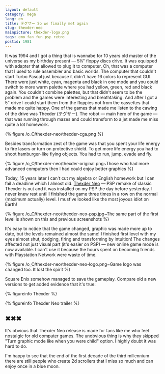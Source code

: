 ```yaml
---
layout: default
category: mega
lang: en
title: テグザー So we finally met again
slug: thexder-neo
mainpicture: thexder-logo.png
tags: emo fan fun psp retro 
postid: 1981
---
```



It was 1994 and I got a thing that is wannabe for 10 years old master of the universe as my birthday present — 5¼" floppy discs drive. It was equipped with adapter that allowed to plug it to computer. Oh, that was a computer that I used to rule assembler and basic worlds. The computer that couldn't start Turbo Pascal just because it didn't have 16 colors to represent GUI. There were just white, cyan, magenta and black in one mode and you could switch to more warm palette where you had yellow, green, red and black again. You couldn't combine palettes, but that didn't seem to be the problem and the games were interesting and breathtaking. And after I got a 5" drive I could start them from the floppies not from the cassettes that made me quite happy. One of the games that made me listen to the cawing of the drive was Thexder (テグザー). The robot — main hero of the game — that was running through mazes and could transform to a jet made me miss quite a lot homework.<!--more-->



{% figure /o_O/thexder-neo/thexder-cga.png %}



Besides transformation zest of the game was that you spent your life energy to fire lasers or turn on protective shield. To get more life energy you had to shoot hamburger-like flying objects. You had to run, jump, evade and fly.



{% figure /o_O/thexder-neo/thexder-original.png~Those who had more advanced computers then I had could enjoy better graphics %}



Today, 15 years later  I can't cut my algebra or English homework but I can fail a deadline which I almost did. [Thexder Neo](http://na.square-enix.com/thexderneo/) — PSP remake of classic Thexder is out and it was installed on my PSP the day before yesterday. I never knew rest until I finished the game three times in a row on the normal (maximum actually) level. I must've looked like the most joyous idiot on Earth!



{% figure /o_O/thexder-neo/thexder-neo-psp.jpg~The same part of the first level is shown on this and previous screenshots %}



It's easy to notice that the game changed, graphic was made more up to date, but the levels remained almost the same! I finished first level with my eyes almost shut, dodging, firing and transforming by intuition! The changes affected not just visual part (it's easier on PSP) — new online game mode is now available. I can't use it because the hours spent on becoming friends with Playstation Network were waste of time.



{% figure /o_O/thexder-neo/thexder-neo-logo.png~Game logo was changed too. It lost the spirit %}



Square Enix somehow managed to save the gameplay. Compare old a new versions to get added evidence that it's true:

<object width="640" height="505">

{% figureinfo Thexder %}



<object width="853" height="505">

{% figureinfo Thexder Neo trailer %}





## ✖✖✖

It's obvious that Thexder Neo release is made for fans like me who feel nostalgic for old computer games. The unobvious thing is why they skipped "Turn graphic mode like when you were child" option. I highly doubt it was hard to do.

I'm happy to see that the end of the first decade of the third millennium there are still people who create 2d scrollers that I miss so much and can enjoy once in a blue moon.